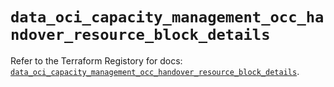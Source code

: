 # `data_oci_capacity_management_occ_handover_resource_block_details`

Refer to the Terraform Registory for docs: [`data_oci_capacity_management_occ_handover_resource_block_details`](https://registry.terraform.io/providers/oracle/oci/6.18.0/docs/data-sources/capacity_management_occ_handover_resource_block_details).

